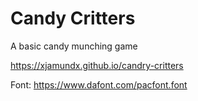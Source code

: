 # Candy Critters
A basic candy munching game

https://xjamundx.github.io/candry-critters

Font: https://www.dafont.com/pacfont.font